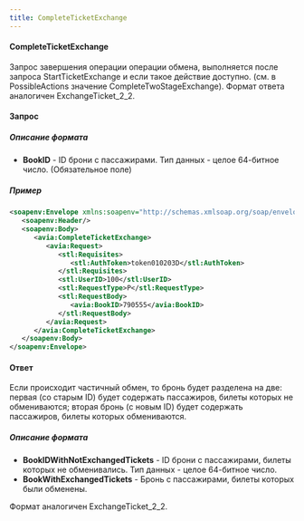 ```yaml
---
title: CompleteTicketExchange
---
```


#### CompleteTicketExchange
Запрос завершения операции операции обмена, выполняется после запроса StartTicketExchange и если такое действие доступно. (см. в PossibleActions значение CompleteTwoStageExchange). Формат ответа аналогичен ExchangeTicket_2_2.

#### Запрос

##### Описание формата

-   **BookID** - ID брони с пассажирами. Тип данных - целое 64-битное число. (Обязательное поле)

##### Пример

```xml
<soapenv:Envelope xmlns:soapenv="http://schemas.xmlsoap.org/soap/envelope/" xmlns:avia="http://nemo-ibe.com/Avia" xmlns:stl="http://nemo-ibe.com/STL">
   <soapenv:Header/>
   <soapenv:Body>
      <avia:CompleteTicketExchange>
         <avia:Request>
            <stl:Requisites>
               <stl:AuthToken>token010203D</stl:AuthToken>
            </stl:Requisites>
            <stl:UserID>100</stl:UserID>
            <stl:RequestType>P</stl:RequestType>
            <stl:RequestBody>
               <avia:BookID>790555</avia:BookID>
            </stl:RequestBody>
         </avia:Request>
      </avia:CompleteTicketExchange>
   </soapenv:Body>
</soapenv:Envelope>
```

#### Ответ
Если происходит частичный обмен, то бронь будет разделена на две: первая (со старым ID) будет содержать пассажиров, билеты которых не обмениваются; вторая бронь (с новым ID) будет содержать пассажиров, билеты которых обмениваются.

##### Описание формата

-   **BookIDWithNotExchangedTickets** - ID брони с пассажирами, билеты которых не обменивались. Тип данных - целое 64-битное число.
-   **BookWithExchangedTickets** - Бронь с пассажирами, билеты которых были обменены.

Формат аналогичен ExchangeTicket_2_2. 
